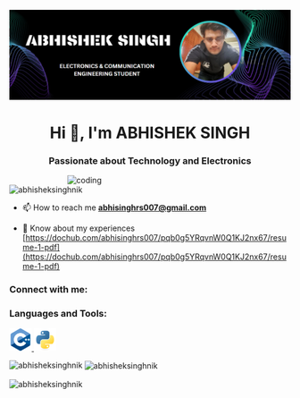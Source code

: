 ![logo](https://github.com/AbhishekSinghNik/AbhishekSinghNik/blob/main/Screenshot%20(15).png)
<h1 align="center">Hi 👋, I'm ABHISHEK SINGH</h1>
<h3 align="center">Passionate about Technology and Electronics</h3>
<img align="right" alt="coding" width="400" src="https://www.lambdatest.com/resources/images/news24.gif">
<p align="left"> <img src="https://komarev.com/ghpvc/?username=abhisheksinghnik&label=Profile%20views&color=0e75b6&style=flat" alt="abhisheksinghnik" /> </p>

- 📫 How to reach me **abhisinghrs007@gmail.com**

- 📄 Know about my experiences [https://dochub.com/abhisinghrs007/pqb0g5YRqvnW0Q1KJ2nx67/resume-1-pdf](https://dochub.com/abhisinghrs007/pqb0g5YRqvnW0Q1KJ2nx67/resume-1-pdf)

<h3 align="left">Connect with me:</h3>
<p align="left">
</p>

<h3 align="left">Languages and Tools:</h3>
<p align="left"> <a href="https://www.w3schools.com/cpp/" target="_blank" rel="noreferrer"> <img src="https://raw.githubusercontent.com/devicons/devicon/master/icons/cplusplus/cplusplus-original.svg" alt="cplusplus" width="40" height="40"/> </a> <a href="https://www.python.org" target="_blank" rel="noreferrer"> <img src="https://raw.githubusercontent.com/devicons/devicon/master/icons/python/python-original.svg" alt="python" width="40" height="40"/> </a> </p>

<p><img align="left" src="https://github-readme-stats.vercel.app/api/top-langs?username=abhisheksinghnik&show_icons=true&locale=en&layout=compact" alt="abhisheksinghnik" /></p>

<p>&nbsp;<img align="center" src="https://github-readme-stats.vercel.app/api?username=abhisheksinghnik&show_icons=true&locale=en" alt="abhisheksinghnik" /></p>

<p><img align="center" src="https://github-readme-streak-stats.herokuapp.com/?user=abhisheksinghnik&" alt="abhisheksinghnik" /></p>
